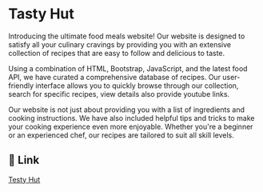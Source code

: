 # Tasty Hut


Introducing the ultimate food meals website! Our website is designed to satisfy all your culinary cravings by providing you with an extensive collection of recipes that are easy to follow and delicious to taste.

Using a combination of HTML, Bootstrap, JavaScript, and the latest food API, we have curated a comprehensive database of recipes. Our user-friendly interface allows you to quickly browse through our collection, search for specific recipes, view details also provide youtube links.

Our website is not just about providing you with a list of ingredients and cooking instructions. We have also included helpful tips and tricks to make your cooking experience even more enjoyable. Whether you're a beginner or an experienced chef, our recipes are tailored to suit all skill levels.


## 🔗 Link

[Testy Hut](https://habibaferdausi.github.io/Meals-API)


